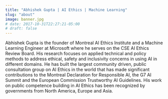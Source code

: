 ```yaml
---
title: "Abhishek Gupta | AI Ethics | Machine Learning"
slug: "about"
image: banner.jpg
# date: 2017-10-31T22:27:21-05:00
# draft: false
---
```


<!-- Helping to build ethical, safe and inclusive AI systems -->

Abhishek Gupta is the founder of Montreal AI Ethics Institute and a Machine Learning Engineer at Microsoft where he serves on the CSE AI Ethics Review Board. His research focuses on applied technical and policy methods to address ethical, safety and inclusivity concerns in using AI in different domains. He has built the largest community driven, public consultation group on AI Ethics in the world that has made significant contributions to the Montreal Declaration for Responsible AI, the G7 AI Summit and the European Commission Trustworthy AI Guidelines. His work on public competence building in AI Ethics has been recognized by governments from North America, Europe and Asia.
